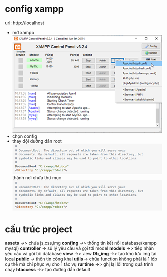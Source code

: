# config xampp

url: http://localhost

-   mở xampp
    ![alt text](./public/image.png)
-   chọn config
-   thay đội dường dẩn root
    ![alt text](./public/image-1.png)
    thành nơi chứa thư mục
    ![alt text](./public/image-2.png)

# cấu trúc project

**assets** ->> chứa js,css,img
**confing** ->> thồng tin kết nối database(xampp mysql)
**controller** -> sủ lý yêu cấu và gọi tới model
**models** ->> tiếp nhận yêu cầu và gói tởi database
**view** ->> view
**Db_img** ->> tạo kho lưu img tại local
**public** -> thôn tin công khai
**utils** -> chứa function không phải là 1 lớp cụ thể mà chỉ phục vụ cho 1 tác vụ
**runtime** ->> ghị lại lôi trong quá trình chạy
**htaccess** ->> tạo đường dẩn default

